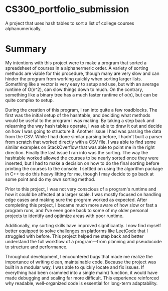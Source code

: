 # CS300_portfolio_submission
A project that uses hash tables to sort a list of college courses alphanumerically.


# Summary

My intentions with this project were to make a program that sorted a spreadsheet of courses in a alphanermeric order. A variety of sorting methods are viable for this procedure, though many are very slow and can hinder the program from working quickly when sorting larger lists. Something like a vector is very easy to setup and use, but with an average runtime of O(n^2), can slow things down to much. On the contrary, something like a binary tree has a much faster runtime of o(n), but can be quite complex to setup.

During the creation of this program, I ran into quite a few roadblocks. The first was the initial setup of the hashtable, and deciding what methods would be useful to the program I was making. By taking a step back and relearning the way hash tables operate, I was able to draw it out and decide on how I was going to structure it. Another issue I had was parsing the data from the CSV. While I had done similar parsing before, I hadn't built a parser from scratch that worked directly with a CSV file. I was able to find some similar examples on StackOverflow that was able to point me in the right direction. Finally the last issue I ran into was the sorting. The way the hashtable worked allowed the courses to be nearly sorted once they were inserted, but I had to make a decision on how to do the final sorting before printing the courses to the console. I settled on using the algorithm package in C++ to do this heavy lifting for me, though I may decide to go back at some point and do my own sorting method.

Prior to this project, I was not very conscious of a program's runtime and how it could be affected at a larger scale. I was mostly focused on handling edge cases and making sure the program worked as expected. After completing this project, I became much more aware of how slow or fast a program runs, and I’ve even gone back to some of my older personal projects to identify and optimize areas with poor runtime.

Additionally, my sorting skills have improved significantly. I now find myself better equipped to solve challenges on platforms like LeetCode that I struggled with before. This project helped me step back and better understand the full workflow of a program—from planning and pseudocode to structure and performance.

Throughout development, I encountered bugs that made me realize the importance of writing clean, maintainable code. Because the project was built in a modular way, I was able to quickly locate and fix issues. If everything had been crammed into a single main() function, it would have made debugging and scaling far more difficult. This experience reinforced why readable, well-organized code is essential for long-term adaptability.
